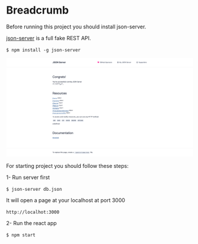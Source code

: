 # Breadcrumb

Before running this project you should install json-server.

[json-server](https://github.com/typicode/json-server) is a full fake REST API.

`$ npm install -g json-server`

![](https://github.com/Masoooud/breadcrumb/blob/master/JSON%20Server.png)

For starting project you should follow these steps:

1- Run server first 

`$ json-server db.json`

It will open a page at your localhost at port 3000

`http://localhot:3000`

2- Run the react app

`$ npm start`
